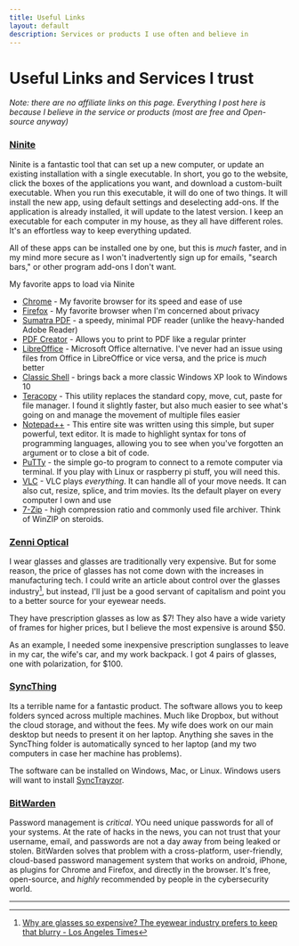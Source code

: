 ```yaml
---
title: Useful Links
layout: default
description: Services or products I use often and believe in
---
```



# Useful Links and Services I trust

*Note: there are no affiliate links on this page.  Everything I post here is because I believe in the service or products (most are free and Open-source anyway)*

### [Ninite](https://ninite.com/)

Ninite is a fantastic tool that can set up a new computer, or update an existing installation with a single executable.  In short, you go to the website, click the boxes of the applications you want, and download a custom-built executable.  When you run this executable, it will do one of two things. It will install the new app, using default settings and deselecting add-ons. If the application is already installed, it will update to the latest version.  I keep an executable for each computer in my house, as they all have different roles.  It's an effortless way to keep everything updated.
  
All of these apps can be installed one by one, but this is *much* faster, and in my mind more secure as I won't inadvertently sign up for emails, "search bars," or other program add-ons I don't want.

My favorite apps to load via Ninite
- [Chrome](https://www.google.com/chrome/) - My favorite browser for its speed and ease of use
- [Firefox](https://www.mozilla.org/en-US/firefox/) - My favorite browser when I'm concerned about privacy
- [Sumatra PDF](https://www.sumatrapdfreader.org/free-pdf-reader.html) - a speedy, minimal PDF reader (unlike the heavy-handed Adobe Reader)
- [PDF Creator](https://www.pdfforge.org/pdfcreator) - Allows you to print to PDF like a regular printer
- [LibreOffice](https://www.libreoffice.org/) - Microsoft Office alternative.  I've never had an issue using files from Office in LibreOffice or vice versa, and the price is *much* better
- [Classic Shell](http://www.classicshell.net/) - brings back a more classic Windows XP look to Windows 10
- [Teracopy](https://www.codesector.com/teracopy) - This utility replaces the standard copy, move, cut, paste for file manager.  I found it slightly faster, but also much easier to see what's going on and manage the movement of multiple files easier
- [Notepad++](https://notepad-plus-plus.org/) - This entire site was written using this simple, but super powerful, text editor.  It is made to highlight syntax for tons of programming languages, allowing you to see when you've forgotten an argument or to close a bit of code.
- [PuTTy](https://www.chiark.greenend.org.uk/~sgtatham/putty/) - the simple go-to program to connect to a remote computer via terminal.  If you play with Linux or raspberry pi stuff, you will need this.
- [VLC](https://www.videolan.org/vlc/index.html) - VLC plays *everything*.  It can handle all of your move needs. It can also cut, resize, splice, and trim movies.  Its the default player on every computer I own and use
- [7-Zip](https://www.7-zip.org/) - high compression ratio and commonly used file archiver.  Think of WinZIP on steroids.

### [Zenni Optical](https://www.zennioptical.com/)

I wear glasses and glasses are traditionally very expensive.  But for some reason, the price of glasses has not come down with the increases in manufacturing tech.  I could write an article about control over the glasses industry[^1], but instead, I'll just be a good servant of capitalism and point you to a better source for your eyewear needs.

[^1]:[Why are glasses so expensive? The eyewear industry prefers to keep that blurry - Los Angeles Times](https://www.latimes.com/business/lazarus/la-fi-lazarus-why-are-eyeglasses-so-expensive-20190122-story.html)

They have prescription glasses as low as $7!  They also have a wide variety of frames for higher prices, but I believe the most expensive is around $50.

As an example, I needed some inexpensive prescription sunglasses to leave in my car, the wife's car, and my work backpack.  I got 4 pairs of glasses, one with polarization, for $100.


### [SyncThing](https://syncthing.net/)

Its a terrible name for a fantastic product.  The software allows you to keep folders synced across multiple machines.  Much like Dropbox, but without the cloud storage, and without the fees.  My wife does work on our main desktop but needs to present it on her laptop. Anything she saves in the SyncThing folder is automatically synced to her laptop (and my two computers in case her machine has problems).  

The software can be installed on Windows, Mac, or Linux.  Windows users will want to install [SyncTrayzor](https://github.com/canton7/SyncTrayzor/releases/latest).

### [BitWarden](https://bitwarden.com/)

Password management is *critical*.  YOu need unique passwords for all of your systems. At the rate of hacks in the news, you can not trust that your username, email, and passwords are not a day away from being leaked or stolen.  BitWarden solves that problem with a cross-platform, user-friendly, cloud-based password management system that works on android, iPhone, as plugins for Chrome and Firefox, and directly in the browser.  It's free, open-source, and *highly* recommended by people in the cybersecurity world.

***
